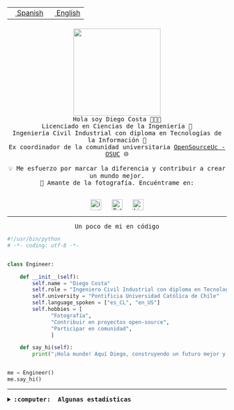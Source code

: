 <table border="0"  align="right">
 <tr><td><a href="README.md"><img src="https://upload.wikimedia.org/wikipedia/commons/thumb/8/89/Bandera_de_Espa%C3%B1a.svg/1200px-Bandera_de_Espa%C3%B1a.svg.png" height="10"> Spanish</a></td>
 <td><a href="README.en.md"><img src="https://upload.wikimedia.org/wikipedia/commons/a/a4/Flag_of_the_United_States.svg" height="10"> English</a></td></tr>
</table><br><br><br>

<p align="center">
  <img src="https://github.com/diegocostares/diegocostares/blob/main/Images/aaa2.gif?raw=true" height="200px" weight="200px">
  <br><samp>
    Hola soy Diego Costa 👨🏻‍💻<br>
    Licenciado en Ciencias de la Ingeniería 🤖<br>
    Ingeniería Civil Industrial con diploma en Tecnologías de la Información 🧠<br>
    Ex coordinador de la comunidad universitaria <a href="https://github.com/open-source-uc">OpenSourceUc - OSUC</a> 🌐<br>
  <br>
    💡 Me esfuerzo por marcar la diferencia y contribuir a crear un mundo mejor.<br>
    📸 Amante de la fotografía. Encuéntrame en: <br>
  <br></samp>
</p>

<p align="center">
   <a href="https://instagram.com/diegocosta_no" target="blank">
      <img align="center" src="https://cdn.jsdelivr.net/npm/simple-icons@3.0.1/icons/instagram.svg" alt="instagram" height="25px" width="25px" />
      &#8203;
   </a>
   &nbsp; &nbsp; &nbsp;
   <a href="https://t.me/diegocosta_no" target="blank">
      <img align="center" alt="Telegram" width="25px" src="https://icons-for-free.com/iconfiles/png/512/Telegram-1324888767380505522.png" />
      &#8203;
   </a>
   &nbsp; &nbsp; &nbsp;
   <a href="https://www.linkedin.com/in/diegocostar/" target="blank">
      <img align="center" alt="LinkedIn" width="25px" src="https://img.icons8.com/metro/452/linkedin.png" />
      &#8203;
   </a>
</p>

---

<p align="center"><front size="25"><samp>Un poco de mi en código</samp></front></p>

```python
#!/usr/bin/python
# -*- coding: utf-8 -*-


class Engineer:

    def __init__(self):
        self.name = "Diego Costa"
        self.role = "Ingeniero Civil Industrial con diploma en Tecnologías de la Información"
        self.university = "Pontificia Universidad Católica de Chile"
        self.language_spoken = ["es_CL", "en_US"]
        self.hobbies = [
              "Fotografía",
              "Contribuir en proyectos open-source",
              "Participar en comunidad",
              ]

    def say_hi(self):
        print("¡Hola mundo! Aquí Diego, construyendo un futuro mejor y cambiando el mundo.")


me = Engineer()
me.say_hi()
```

---

<details>
  <summary><b><samp>:computer: &nbsp;Algunas estadísticas</samp></b></summary>
  <br/></p>

<!--START_SECTION:waka-->
![Code Time](http://img.shields.io/badge/Code%20Time-1%2C710%20hrs%2043%20mins-blue)

📅 **Soy más productivo los Miércoles** 

```text
Lunes                    9132 commits        ██░░░░░░░░░░░░░░░░░░░░░░░   06.75 % 
Martes                   4381 commits        █░░░░░░░░░░░░░░░░░░░░░░░░   03.24 % 
Miércoles                43214 commits       ████████░░░░░░░░░░░░░░░░░   31.94 % 
Jueves                   35801 commits       ███████░░░░░░░░░░░░░░░░░░   26.46 % 
Viernes                  38035 commits       ███████░░░░░░░░░░░░░░░░░░   28.11 % 
Sábado                   4395 commits        █░░░░░░░░░░░░░░░░░░░░░░░░   03.25 % 
Domingo                  353 commits         ░░░░░░░░░░░░░░░░░░░░░░░░░   00.26 % 
```


📊 **Esta semana me dediqué a** 

```text
🐱‍💻 Proyectos: 
buk-webapp               1 hr 43 mins        ████████████████████░░░░░   80.03 % 
stable-diffusion-webui   23 mins             █████░░░░░░░░░░░░░░░░░░░░   18.14 % 
ComfyUI                  2 mins              ░░░░░░░░░░░░░░░░░░░░░░░░░   01.83 % 
```


 Last Updated on 22/07/2024 20:53:51 UTC
<!--END_SECTION:waka-->

<p align="center"> <img src="https://github-readme-stats.vercel.app/api?username=diegocostares&show_icons=true&theme=ayu-mirage" alt="abhisheknaiidu" /></p>

</details>
